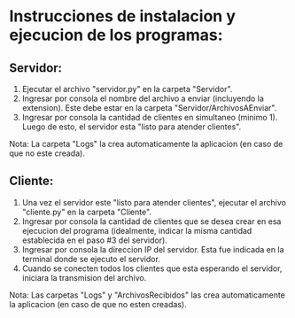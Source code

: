 # Instrucciones de instalacion y ejecucion de los programas:

## Servidor:

1. Ejecutar el archivo "servidor.py" en la carpeta "Servidor".
2. Ingresar por consola el nombre del archivo a enviar (incluyendo la extension). Este debe estar en la carpeta "Servidor/ArchivosAEnviar".
3. Ingresar por consola la cantidad de clientes en simultaneo (minimo 1). Luego de esto, el servidor esta "listo para atender clientes".

Nota: La carpeta "Logs" la crea automaticamente la aplicacion (en caso de que no este creada).


## Cliente:

1. Una vez el servidor este "listo para atender clientes", ejecutar el archivo "cliente.py" en la carpeta "Cliente".
2. Ingresar por consola la cantidad de clientes que se desea crear en esa ejecucion del programa (idealmente, indicar la misma cantidad establecida en el paso #3 del servidor).
3. Ingresar por consola la direccion IP del servidor. Esta fue indicada en la terminal donde se ejecuto el servidor.
4. Cuando se conecten todos los clientes que esta esperando el servidor, iniciara la transmision del archivo.

Nota: Las carpetas "Logs" y "ArchivosRecibidos" las crea automaticamente la aplicacion (en caso de que no esten creadas).
